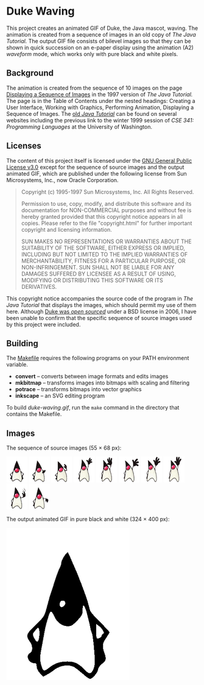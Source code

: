 # Duke Waving

This project creates an animated GIF of Duke, the Java mascot, waving. The animation is created from a sequence of images in an old copy of *The Java Tutorial.* The output GIF file consists of bilevel images so that they can be shown in quick succession on an e-paper display using the animation (A2) *waveform* mode, which works only with pure black and white pixels.

## Background

The animation is created from the sequence of 10 images on the page [Displaying a Sequence of Images](https://courses.cs.washington.edu/courses/cse341/99wi/java/tutorial/ui/drawing/imageSequence.html) in the 1997 version of *The Java Tutorial.* The page is in the Table of Contents under the nested headings: Creating a User Interface, Working with Graphics, Performing Animation, Displaying a Sequence of Images. The [old *Java Tutorial*](https://courses.cs.washington.edu/courses/cse341/99wi/java/tutorial/ "The Java Tutorial (1997-07-08)") can be found on several websites including the previous link to the winter 1999 session of *CSE 341: Programming Languages* at the University of Washington.

## Licenses

The content of this project itself is licensed under the [GNU General Public License v3.0](https://choosealicense.com/licenses/gpl-3.0/) except for the sequence of source images and the output animated GIF, which are published under the following license from Sun Microsystems, Inc., now Oracle Corporation.

> Copyright (c) 1995-1997 Sun Microsystems, Inc. All Rights Reserved.
>
> Permission to use, copy, modify, and distribute this software and its documentation for NON-COMMERCIAL purposes and without fee is hereby granted provided that this copyright notice appears in all copies. Please refer to the file "copyright.html" for further important copyright and licensing information.
>
> SUN MAKES NO REPRESENTATIONS OR WARRANTIES ABOUT THE SUITABILITY OF THE SOFTWARE, EITHER EXPRESS OR IMPLIED, INCLUDING BUT NOT LIMITED TO THE IMPLIED WARRANTIES OF MERCHANTABILITY, FITNESS FOR A PARTICULAR PURPOSE, OR NON-INFRINGEMENT. SUN SHALL NOT BE LIABLE FOR ANY DAMAGES SUFFERED BY LICENSEE AS A RESULT OF USING, MODIFYING OR DISTRIBUTING THIS SOFTWARE OR ITS DERIVATIVES.

This copyright notice accompanies the source code of the program in *The Java Tutorial* that displays the images, which should permit my use of them here. Although [Duke was *open sourced*](https://www.oracle.com/java/duke.html "Duke, the Java Mascot") under a BSD license in 2006, I have been unable to confirm that the specific sequence of source images used by this project were included.

## Building

The [Makefile](Makefile) requires the following programs on your PATH environment variable.

* **convert** – converts between image formats and edits images
* **mkbitmap** – transforms images into bitmaps with scaling and filtering
* **potrace** – transforms bitmaps into vector graphics
* **inkscape** – an SVG editing program

To build *duke-waving.gif*, run the `make` command in the directory that contains the Makefile.

## Images

The sequence of source images (55 × 68 px):

![T01](src/T01.gif) ![T02](src/T02.gif) ![T03](src/T03.gif) ![T04](src/T04.gif) ![T05](src/T05.gif) ![T06](src/T06.gif) ![T07](src/T07.gif) ![T08](src/T08.gif) ![T09](src/T09.gif) ![T10](src/T10.gif)

The output animated GIF in pure black and white (324 × 400 px):

![Duke waving](images/duke-waving.gif)
